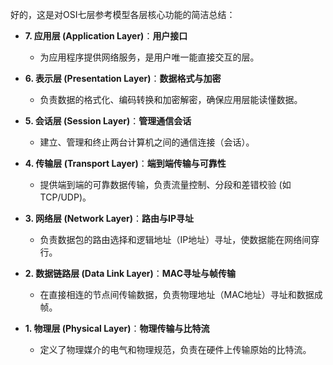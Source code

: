 好的，这是对OSI七层参考模型各层核心功能的简洁总结：

* **7. 应用层 (Application Layer)**：**用户接口**
    * 为应用程序提供网络服务，是用户唯一能直接交互的层。

* **6. 表示层 (Presentation Layer)**：**数据格式与加密**
    * 负责数据的格式化、编码转换和加密解密，确保应用层能读懂数据。

* **5. 会话层 (Session Layer)**：**管理通信会话**
    * 建立、管理和终止两台计算机之间的通信连接（会话）。

* **4. 传输层 (Transport Layer)**：**端到端传输与可靠性**
    * 提供端到端的可靠数据传输，负责流量控制、分段和差错校验 (如TCP/UDP)。

* **3. 网络层 (Network Layer)**：**路由与IP寻址**
    * 负责数据包的路由选择和逻辑地址（IP地址）寻址，使数据能在网络间穿行。

* **2. 数据链路层 (Data Link Layer)**：**MAC寻址与帧传输**
    * 在直接相连的节点间传输数据，负责物理地址（MAC地址）寻址和数据成帧。

* **1. 物理层 (Physical Layer)**：**物理传输与比特流**
    * 定义了物理媒介的电气和物理规范，负责在硬件上传输原始的比特流。